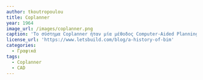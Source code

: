 ```yaml
---
author: tkoutropoulou
title: Coplanner
year: 1964
image_url: /images/coplanner.png
caption: 'Το σύστημα Coplanner ήταν μία μέθοδος Computer-Aided Planning που χρησιμοποιήσαν οι αρχιτέκτονες Souder and Clark για τον σχεδιασμό νοσοκομείων'
license_url: 'https://www.letsbuild.com/blog/a-history-of-bim'
categories:
  - Γραφικά 
tags:
  - Coplanner
  - CAD 
---
```

